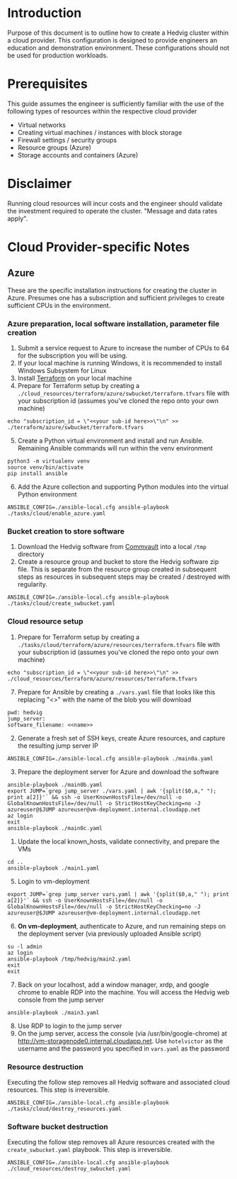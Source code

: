 # Introduction
Purpose of this document is to outline how to create a Hedvig cluster within a cloud provider. This configuration is designed to provide engineers an education and demonstration environment. These configurations should not be used for production workloads.

# Prerequisites

This guide assumes the engineer is sufficiently familiar with the use of the following types of resources within the respective cloud provider
- Virtual networks
- Creating virtual machines / instances with block storage
- Firewall settings / security groups
- Resource groups (Azure)
- Storage accounts and containers (Azure)

# Disclaimer
Running cloud resources will incur costs and the engineer should validate the investment required to operate the cluster. "Message and data rates apply".

# Cloud Provider-specific Notes

## Azure
These are the specific installation instructions for creating the cluster in Azure. Presumes one has a subscription and sufficient privileges to create sufficient CPUs in the environment.

### Azure preparation, local software installation, parameter file creation
1. Submit a service request to Azure to increase the number of CPUs to 64 for the subscription you will be using.
2. If your local machine is running Windows, it is recommended to install Windows Subsystem for Linux
3. Install [Terraform](https://learn.hashicorp.com/terraform/getting-started/install.html) on your local machine
4. Prepare for Terraform setup by creating a ```./cloud_resources/terraform/azure/swbucket/terraform.tfvars``` file with your subscription id (assumes you've cloned the repo onto your own machine)
```
echo "subscription_id = \"<<your sub-id here>>\"\n" >> ./terraform/azure/swbucket/terraform.tfvars
```
5. Create a Python virtual environment and install and run Ansible. Remaining Ansible commands will run within the venv environment
``` 
python3 -m virtualenv venv
source venv/bin/activate
pip install ansible
```
6. Add the Azure collection and supporting Python modules into the virtual Python environment
```
ANSIBLE_CONFIG=./ansible-local.cfg ansible-playbook ./tasks/cloud/enable_azure.yaml
```
### Bucket creation to store software
1. Download the Hedvig software from [Commvault](http://cloud.commvault.com) into a local ```/tmp``` directory
2. Create a resource group and bucket to store the Hedvig software zip file. This is separate from the resource group created in subsequent steps as resources in subsequent steps may be created / destroyed with regularity.
```
ANSIBLE_CONFIG=./ansible-local.cfg ansible-playbook ./tasks/cloud/create_swbucket.yaml
```
### Cloud resource setup
1. Prepare for Terraform setup by creating a ```./tasks/cloud/terraform/azure/resources/terraform.tfvars``` file with your subscription id (assumes you've cloned the repo onto your own machine)
```
echo "subscription_id = \"<<your sub-id here>>\"\n" >> ./cloud_resources/terraform/azure/resources/terraform.tfvars
```
7. Prepare for Ansible by creating a ```./vars.yaml``` file that looks like this replacing "<<name>>" with the name of the blob you will download
```
pwd: hedvig
jump_server:
software_filename: <<name>>
```
2. Generate a fresh set of SSH keys, create Azure resources, and capture the resulting jump server IP
```
ANSIBLE_CONFIG=./ansible-local.cfg ansible-playbook ./main0a.yaml
```
3. Prepare the deployment server for Azure and download the software
```
ansible-playbook ./main0b.yaml
export JUMP=`grep jump_server ./vars.yaml | awk '{split($0,a," "); print a[2]}'` && ssh -o UserKnownHostsFile=/dev/null -o GlobalKnownHostsFile=/dev/null -o StrictHostKeyChecking=no -J azureuser@$JUMP azureuser@vm-deployment.internal.cloudapp.net
az login
exit
ansible-playbook ./main0c.yaml
```
1. Update the local known_hosts, validate connectivity, and prepare the VMs
```
cd ..
ansible-playbook ./main1.yaml
```
5. Login to vm-deployment
```
export JUMP=`grep jump_server vars.yaml | awk '{split($0,a," "); print a[2]}'` && ssh -o UserKnownHostsFile=/dev/null -o GlobalKnownHostsFile=/dev/null -o StrictHostKeyChecking=no -J azureuser@$JUMP azureuser@vm-deployment.internal.cloudapp.net
```
6. **On vm-deployment**, authenticate to Azure, and run remaining steps on the deployment server (via previously uploaded Ansible script)
```
su -l admin
az login
ansible-playbook /tmp/hedvig/main2.yaml
exit
exit
```
7. Back on your localhost, add a window manager, xrdp, and google chrome to enable RDP into the machine. You will access the Hedvig web console from the jump server
```
ansible-playbook ./main3.yaml
```
8. Use RDP to login to the jump server
9. On the jump server, access the console (via /usr/bin/google-chrome) at http://vm-storagenode0.internal.cloudapp.net. Use ```hotelvictor``` as the username and the password you specified in ```vars.yaml``` as the password

### Resource destruction
Executing the follow step removes all Hedvig software and associated cloud resources. This step is irreversible.   
```
ANSIBLE_CONFIG=./ansible-local.cfg ansible-playbook ./tasks/cloud/destroy_resources.yaml
```
### Software bucket destruction
Executing the follow step removes all Azure resources created with the ```create_swbucket.yaml``` playbook. This step is irreversible.   
```
ANSIBLE_CONFIG=./ansible-local.cfg ansible-playbook ./cloud_resources/destroy_swbucket.yaml
```
